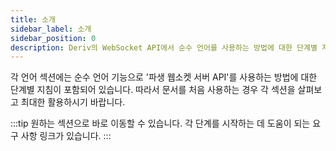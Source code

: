 ```yaml
---
title: 소개
sidebar_label: 소개
sidebar_position: 0
description: Deriv의 WebSocket API에서 순수 언어를 사용하는 방법에 대한 단계별 지침을 확인하세요. 이 API 예제를 통해 트레이딩 앱 구축을 시작하세요.
---
```


각 언어 섹션에는 순수 언어 기능으로 '파생 웹소켓 서버 API'를 사용하는 방법에 대한 단계별 지침이 포함되어 있습니다. 따라서 문서를 처음 사용하는 경우 각 섹션을 살펴보고 최대한 활용하시기 바랍니다.

:::tip
원하는 섹션으로 바로 이동할 수 있습니다. 각 단계를 시작하는 데 도움이 되는 요구 사항 링크가 있습니다.
:::

